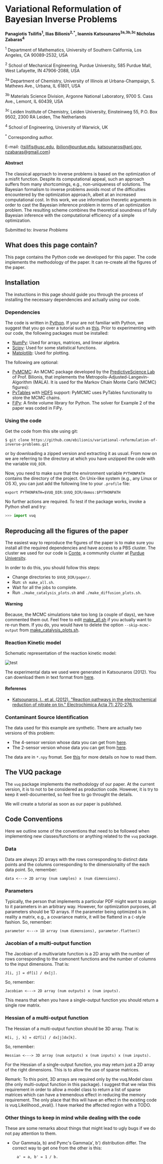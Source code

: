 Variational Reformulation of Bayesian Inverse Problems
================================================================

**Panagiotis Tsilifis<sup>1</sup>, Ilias Bilionis<sup>2,*</sup>, Ioannis Katsounaros<sup>3a,3b,3c</sup> Nicholas Zabaras<sup>4</sup>**

<sup>1</sup>
Department of Mathematics, University of Southern California, Los Angeles, CA 90089-2532, USA

<sup>2</sup>
School of Mechanical Engineering, Purdue University, 585 Purdue Mall, West Lafayette, IN 47906-2088, USA

<sup>3a</sup>
Department of Chemistry, University of Illinois at Urbana-Champaign, S. Mathews Ave., Urbana, IL 61801, USA

<sup>3b</sup>
Materials Science Division, Argonne National Laboratory, 9700 S. Cass Ave., Lemont, IL 60439, USA

<sup>3c</sup>
Leiden Institute of Chemistry, Leiden University, Einsteinweg 55, P.O. Box 9502, 2300 RA Leiden, The Netherlands

<sup>4</sup>
School of Engineering, University of Warwick, UK

<sup>*</sup>
Corresponding author.

E-mail: {<tsilifis@usc.edu>, <ibilion@purdue.edu>, <katsounaros@anl.gov>, <nzabaras@gmail.com>}

#### Abstract
The classical approach to inverse problems is based on the optimization of a misfit function. Despite its computational appeal, such an approach suffers from many shortcomings, e.g., non-uniqueness of solutions. The Bayesian formalism to inverse problems avoids most of the difficulties encountered by the optimization approach, albeit at an increased computational cost. In this work, we use information theoretic arguments in order to cast the Bayesian inference problem in terms of an optimization problem. The resulting scheme combines the theoretical soundness of fully Bayesian inference with the computational efficiency of a simple optimization.

Submitted to: *Inverse Problems*

What does this page contain?
----------------------------

This page contains the Python code we developed for this paper.
The code implements the methodology of the paper.
It can re-create all the figures of the paper.

Installation
------------
The instuctions in this page should guide you through the process of installing the necessary dependencies and actually using our code.

### Dependencies
The code is written in [Python](http://https://www.python.org).
If your are not familiar with Python, we suggest that you go over a tutorial such as
[this](https://docs.python.org/2/tutorial/index.html).
Prior to experimenting with our code, the following packages must be installed:
+ [NumPy](http://www.numpy.org): Used for arrays, matrices, and linear algebra.
+ [Scipy](http://www.scipy.org/scipylib/index.html): Used for some statistical functions.
+ [Matplotlib](http://matplotlib.org): Used for plotting.

The following are optional:
+ [PyMCMC](https://github.com/ebilionis/py-mcmc): An MCMC package developed by the [PredictiveScience Lab](http://web.ics.purdue.edu/~ibilion/) of Prof. Bilionis, that implements the Metropolis-Adjusted-Langevin-Algorithm (MALA). It is used for the Markov Chain Monte Carlo (MCMC) figures):
+ [PyTables](http://www.pytables.org/moin) with [HDF5](http://www.hdfgroup.org/HDF5/) support: PyMCMC uses PyTables functionality to store the MCMC chains.
+ [FiPy](http://www.ctcms.nist.gov/fipy/): A finite volume library for Python. The solver for Example 2 of the paper was coded in FiPy.

### Using the code
Get the code from this site using git:

	$ git clone https://github.com/ebilionis/variational-reformulation-of-inverse-problems.git
	
or by downloading a zipped version and extracting it as usual.
From now on we are referring to the directory at which you have unzipped the code with the variable `VUQ_DIR`.

Now, you need to make sure that the environment variable `PYTHONPATH` contains the directory of the project. On Unix-like system (e.g., any Linux or OS X), you can just add the following line to your `.profile` file:

	export PYTHONPATH=$VUQ_DIR:$VUQ_DIR/demos:$PYTHONPATH

No further actions are required.
To test if the package works, invoke a Python shell and try:
```python
>>> import vuq
```


	
Reproducing all the figures of the paper
----------------------------------------

The easiest way to reproduce the figures of the paper is to make sure you install all
the required dependencies and have access to a PBS cluster.
The cluster we used for our code is [Conte](https://www.rcac.purdue.edu/compute/conte/),
a community cluster at [Purdue University](www.purdue.edu).

In order to do this, you should follow this steps:
+ Change directories to `$VUQ_DIR/paper/`.
+ Run: `sh make_all.sh`.
+ Wait for all the jobs to complete.
+ Run `./make_catalysis_plots.sh` and `./make_diffusion_plots.sh`.

#### Warning
Because, the MCMC simulations take too long (a couple of days), we have commented them out.
Feel free to edit [make_all.sh](paper/make_all.sh) if you actually want to re-run them.
If you do, you would have to delete the option `--skip-mcmc-output` from [make_catalysis_plots.sh](paper/make_catalysis_plots.sh).

### Reaction Kinetic model

Schematic representation of the reaction kinetic model:

![test](images/scheme_1.png)

The experimental data we used were generated in Katsounaros (2012). You can download them in text format from [here](paper/examples/catalysis_data.txt).

#### Referenes
- [Katsounaros, I., et al. (2012). "Reaction pathways in the electrochemical reduction of nitrate on tin." Electrochimica Acta 71: 270-276.](http://www.sciencedirect.com/science/article/pii/S0013468612005208)

### Contaminant Source Identification

The data used for this example are synthetic. There are actually two versions of this problem:
+ The 4-sensor version whose data you can get from [here](paper/examples/diffusion_data_noise.npy).
+ The 2-sensor version whose data you can get from [here](paper/examples/diffusion_upperlowercenters_data_noise.npy).

The data are in `*.npy` fromat. See [this](http://docs.scipy.org/doc/numpy/reference/routines.io.html) for more details on how to read them.

The VUQ package
---------------
The `vuq` package implements the methodology of our paper. At the current version, it is
to not to be considered as production code.
However, it is try to keep it well-documented, so feel free to go throught the details.

We will create a tutorial as soon as our paper is published.

Code Conventions
-----------

Here we outline some of the conventions that need to be followed when
implementing new classes/functions or anything related to the `vuq`
package.

### Data
Data are always 2D arrays with the rows corresponding to distinct data
points and the columns corresponding to the dimensionality of the each
data point. So, remember:

    data <---> 2D array (num samples) x (num dimensions).

### Parameters
Typically, the person that implements a particular PDF might want to
assign to it parameters in an arbitrary way. However, for optimization
purposes, all parameters should be 1D arrays. If the parameter being
optimized is in reality a matrix, e.g., a covariance matrix, it will
be flattend in a `C`-style fashion. So, remember:

    parameter <---> 1D array (num dimensions), parameter.flatten()

### Jacobian of a multi-output function

The Jacobian of a multivariate function is a 2D array with the number of
rows corresponding to the comonent functions and the number of columns
to the input dimensions. That is:

    J[i, j] = df[i] / dx[j].

So, remember:

    Jacobian <---> 2D array (num outputs) x (num inputs).

This means that when you have a single-output function you should return
a single row matrix.

### Hessian of a multi-output function
The Hessian of a multi-output function should be 3D array. That is:

    H[i, j, k] = d2f[i] / dx[j]dx[k].

So, remember:

    Hessian <---> 3D array (num outputs) x (num inputs) x (num inputs).

For the Hessian of a single-output function, you may return just a 2D array of
the right dimensions. This is to allow the use of sparse matrices.

Remark: To this point, 3D arrays are required only by the vuq.Model class (the
only multi-output function in this package). I suggest that we relax this
requirement in order to allow a model class to return a list of sparse matrices
which can have a tremendous effect in reducing the memory requirement. The only
place that this will have an effect in the existing code is
vuq.Likelihood._eval(). I have marked the affected region with a TODO.

### Other things to keep in mind while dealing with the code
These are some remarks about things that might lead to ugly bugs if we do not
pay attention to them.
- Our Gamma(a, b) and Pymc's Gamma(a', b') distribution differ. The
      correct way to get one from the other is this:
        
        a' = a, b' = 1 / b.
